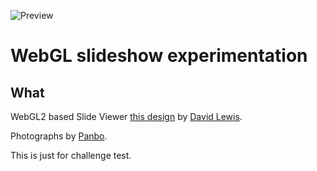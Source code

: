 ![Preview](./preview.gif)

# WebGL slideshow experimentation

## What

WebGL2 based Slide Viewer <a href="" target="_blank" rel="noreferrer">this design</a> by <a href="" target="_blank" rel="noreferrer">David Lewis</a>.

Photographs by <a href="https://imgmgt.api.preci.cloud/openapi" target="_blank" rel="noreferrer">Panbo</a>.

This is just for challenge test.
